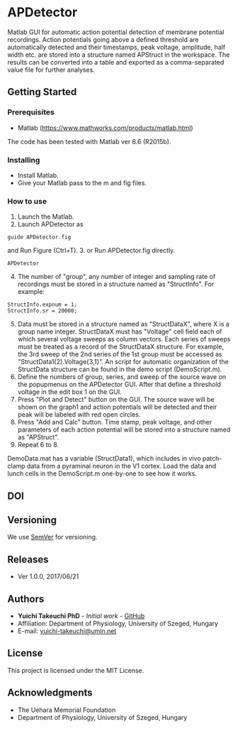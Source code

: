 # APDetector
Matlab GUI for automatic action potential detection of membrane potential recordings. Action potentials going above a defined threshold are automatically detected and their timestamps, peak voltage, amplitude, half width etc. are stored into a structure named APStruct in the workspace. The results can be converted into a table and exported as a comma-separated value file for further analyses.

## Getting Started

### Prerequisites
* Matlab (https://www.mathworks.com/products/matlab.html)

The code has been tested with Matlab ver 8.6 (R2015b).

### Installing
* Install Matlab.
* Give your Matlab pass to the m and fig files.

### How to use
1. Launch the Matlab.
2. Launch APDetector as
```
guide APDetector.fig
```
and Run Figure (Ctrl+T).
3. or Run APDetector.fig directly.
```
APDetector
```
4. The number of "group", any number of integer and sampling rate of recordings must be stored in a structure named as "StructInfo". For example:
```
StructInfo.expnum = 1;
StructInfo.sr = 20000;
```
5. Data must be stored in a structure named as "StructDataX", where X is a group name integer. StructDataX must has "Voltage" cell field each of which several voltage sweeps as column vectors. Each series of sweeps must be treated as a record of the StructDataX structure. For example, the 3rd sweep of the 2nd series of the 1st group must be accessed as "StructData1(2).Voltage{3,1}". An script for automatic organization of the StructData structure can be found in the demo script (DemoScript.m).
6. Define the numbers of group, series, and sweep of the source wave on the popupmenus on the APDetector GUI. After that define a threshold voltage in the edit box 1 on the GUI.
7. Press "Plot and Detect" button on the GUI. The source wave will be shown on the graph1 and action potentials will be detected and their peak will be labeled with red open circles.
8. Press "Add and Calc" button. Time stamp, peak voltage, and other parameters of each action potential will be stored into a structure named as "APStruct".
9. Repeat 6 to 8.

DemoData.mat has a variable (StructData1), which includes in vivo patch-clamp data from a pyraminal neuron in the V1 cortex.
Load the data and lunch cells in the DemoScript.m one-by-one to see how it works.

## DOI

## Versioning
We use [SemVer](http://semver.org/) for versioning.

## Releases
* Ver 1.0.0, 2017/06/21

## Authors
* **Yuichi Takeuchi PhD** - *Initial work* - [GitHub](https://github.com/yuichi-takeuchi)
* Affiliation: Department of Physiology, University of Szeged, Hungary
* E-mail: yuichi-takeuchi@umin.net

## License
This project is licensed under the MIT License.

## Acknowledgments
* The Uehara Memorial Foundation
* Department of Physiology, University of Szeged, Hungary

